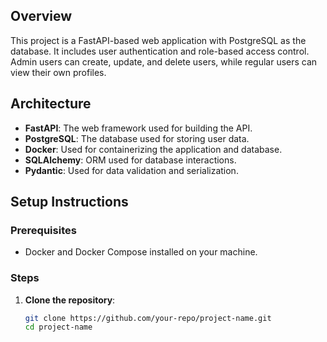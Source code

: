 ## Overview

This project is a FastAPI-based web application with PostgreSQL as the database. It includes user authentication and role-based access control. Admin users can create, update, and delete users, while regular users can view their own profiles.

## Architecture

- **FastAPI**: The web framework used for building the API.
- **PostgreSQL**: The database used for storing user data.
- **Docker**: Used for containerizing the application and database.
- **SQLAlchemy**: ORM used for database interactions.
- **Pydantic**: Used for data validation and serialization.

## Setup Instructions

### Prerequisites

- Docker and Docker Compose installed on your machine.

### Steps

1. **Clone the repository**:
   ```sh
   git clone https://github.com/your-repo/project-name.git
   cd project-name
